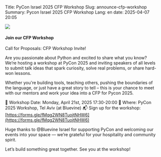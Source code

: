 Title: PyCon Israel 2025 CFP Workshop
Slug: announce-cfp-workshop
Summary: Pycon Israel 2025 CFP Workshop
Lang: en
date: 2025-04-07 20:05

<span class="r1c1">
    <img src="./content/images/workshop-post.png">
</span>

#### Join our CFP Workshop
Call for Proposals: CFP Workshop Invite!

Are you passionate about Python and excited to share what you know? We’re hosting a workshop at PyCon 2025 and inviting speakers of all levels to submit talk ideas that spark curiosity, solve real problems, or share hard-won lessons.

Whether you're building tools, teaching others, pushing the boundaries of the language, or just have a great story to tell – this is your chance to meet with our mentors and work your idea into a CFP for Pycon 2025.

📆 Workshop Date: Monday, April 21st, 2025 17:30-20:00
📍 Where: PyCon 2025 Workshop, Tel Aviv (at Bluevine)
📬 Sign up for the workshop:  [https://forms.gle/fMqg2WN8TuojtNHW6](https://forms.gle/fMqg2WN8TuojtNHW6)

Huge thanks to @Bluevine Israel for supporting PyCon and welcoming our events into your space — we’re grateful for your hospitality and community spirit.

Let’s build something great together. See you at the workshop!
